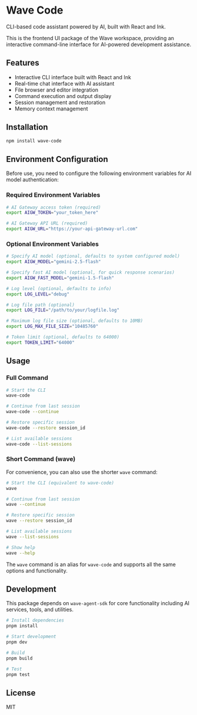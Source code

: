 # Wave Code

CLI-based code assistant powered by AI, built with React and Ink.

This is the frontend UI package of the Wave workspace, providing an interactive command-line interface for AI-powered development assistance.

## Features

- Interactive CLI interface built with React and Ink
- Real-time chat interface with AI assistant
- File browser and editor integration
- Command execution and output display
- Session management and restoration
- Memory context management

## Installation

```bash
npm install wave-code
```

## Environment Configuration

Before use, you need to configure the following environment variables for AI model authentication:

### Required Environment Variables

```bash
# AI Gateway access token (required)
export AIGW_TOKEN="your_token_here"

# AI Gateway API URL (required)
export AIGW_URL="https://your-api-gateway-url.com"
```

### Optional Environment Variables

```bash
# Specify AI model (optional, defaults to system configured model)
export AIGW_MODEL="gemini-2.5-flash"

# Specify fast AI model (optional, for quick response scenarios)
export AIGW_FAST_MODEL="gemini-1.5-flash"

# Log level (optional, defaults to info)
export LOG_LEVEL="debug"

# Log file path (optional)
export LOG_FILE="/path/to/your/logfile.log"

# Maximum log file size (optional, defaults to 10MB)
export LOG_MAX_FILE_SIZE="10485760"

# Token limit (optional, defaults to 64000)
export TOKEN_LIMIT="64000"

```

## Usage

### Full Command

```bash
# Start the CLI
wave-code

# Continue from last session
wave-code --continue

# Restore specific session
wave-code --restore session_id

# List available sessions
wave-code --list-sessions
```

### Short Command (wave)

For convenience, you can also use the shorter `wave` command:

```bash
# Start the CLI (equivalent to wave-code)
wave

# Continue from last session
wave --continue

# Restore specific session
wave --restore session_id

# List available sessions
wave --list-sessions

# Show help
wave --help
```

The `wave` command is an alias for `wave-code` and supports all the same options and functionality.

## Development

This package depends on `wave-agent-sdk` for core functionality including AI services, tools, and utilities.

```bash
# Install dependencies
pnpm install

# Start development
pnpm dev

# Build
pnpm build

# Test
pnpm test
```

## License

MIT
